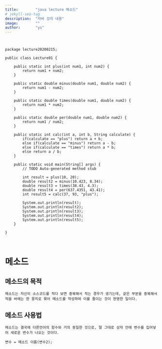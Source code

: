 ```yaml
---
title:        "java lecture 메소드"
# jekyll-seo-tag
description:  "자바 강의 내용"
image:        ""
author:       "ys"
---
```



~~~


package lecture20200215;

public class Lecture01 {
	
	public static int plus(int num1, int num2) {
		return num1 + num2;
	}
	
	public static double minus(double num1, double num2) {
		return num1 - num2;
	}
	
	public static double times(double num1, double num2) {
		return num1 * num2;
	}
	
	public static double per(double num1, double num2) {
		return num1 / num2;
	}

	public static int calc(int a, int b, String calculate) {
		if(calculate == "plus") return a + b;
		else if(calculate == "minus") return a - b;
		else if(calculate == "times") return a * b;
		else return a / b;
	}
	
	public static void main(String[] args) {
		// TODO Auto-generated method stub

		int result = plus(10, 20);
		double result2 = minus(10.423, 8.34);
		double result3 = times(38.43, 4.3);
		double result4 = per(637.4351, 43.41);
		int result5 = calc(37, 93, "plus");
		
		System.out.println(result);
		System.out.println(result2);
		System.out.println(result3);
		System.out.println(result4);
		System.out.println(result5);
	}

}



~~~




# 메소드

## 메소드의 목적

    메소드는 자신이 소스코드를 적다 보면 중복해서 적는 경우가 생기는데, 같은 부분을 중복해서 적을 바에는 한 뭉치로 묶어 메소드를 작성하여 이를 줄이는 것이 현명한 일이다.

## 메소드 사용법

    메소드는 결국에 다른언어의 함수와 거의 동일한 것으로, 말 그대로 상자 안에 변수를 집어넣어 새로운 변수가 나오는 것이다.  
      
    변수 = 메소드 이름(변수2);

